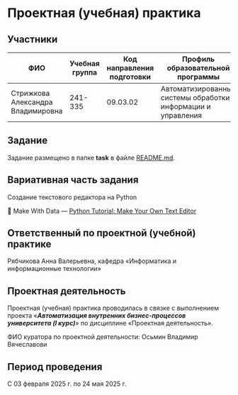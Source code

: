 # Проектная (учебная) практика

## Участники

| ФИО | Учебная группа | Код направления подготовки | Профиль образовательной программы |
|-|-|-|-|
| Стрижкова Александра Владимировна | 241-335 | 09.03.02 | Автоматизированные системы обработки информации и управления |

## Задание

Задание размещено в папке **task** в файле [README.md](task/README.md).

## Вариативная часть задания

Создание текстового редактора на Python

🔗 Make With Data —  [Python Tutorial: Make Your Own Text Editor](https://www.youtube.com/watch?v=xqDonHEYPgA)

## Ответственный по проектной (учебной) практике

Рябчикова Анна Валерьевна, кафедра «Информатика и информационные технологии»

## Проектная деятельность

Проектная (учебная) практика проводилась в связке с выполнением проекта «***Автоматизация внутренних бизнес-процессов университета (I курс)***» по дисциплине «Проектная деятельность».

ФИО куратора по проектной деятельности: Осьмин Владимир Вячеславови

## Период проведения

С 03 февраля 2025 г. по 24 мая 2025 г.